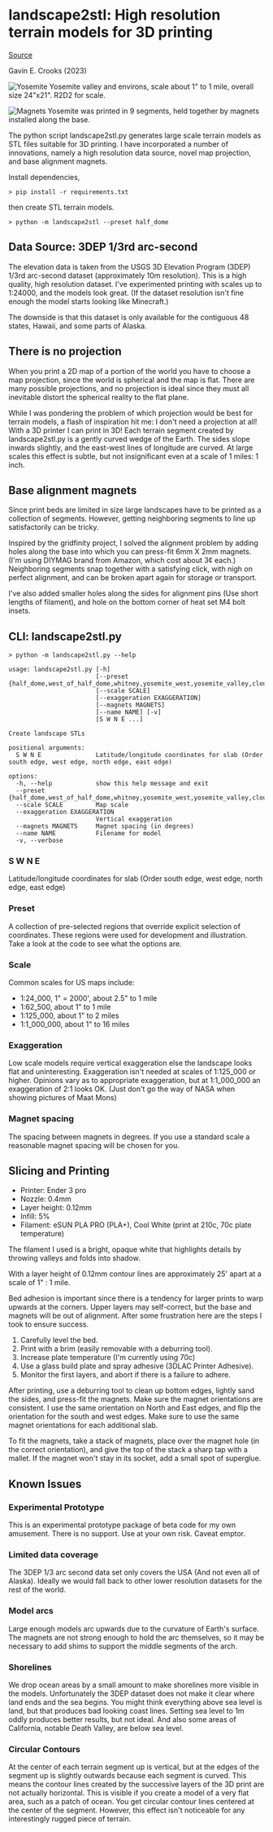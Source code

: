 # landscape2stl: High resolution terrain models for 3D printing


[Source](https://github.com/gecrooks/landscape2stl)


Gavin E. Crooks (2023)


![Yosemite](images/yosemite_r2d2.jpeg)
Yosemite valley and environs, scale about 1" to 1 mile, overall size 24"x21". R2D2 for scale.

![Magnets](images/landscape_magnets.jpeg)
Yosemite was printed in 9 segments, held together by magnets installed along the base.



The python script landscape2stl.py generates large scale terrain models as STL files suitable for 3D printing. I have
incorporated a number of innovations, namely a high resolution data source, novel map projection, and base alignment magnets.

Install dependencies,

    > pip install -r requirements.txt

then create STL terrain models.

    > python -m landscape2stl --preset half_dome


## Data Source: 3DEP 1/3rd arc-second

The elevation data is taken from the USGS 3D Elevation Program (3DEP) 1/3rd arc-second dataset (approximately 10m resolution). This
is a high quality, high resolution dataset. I've experimented printing with scales up to 1:24000, and the models look great. (If the 
dataset resolution isn't fine enough the model starts looking like Minecraft.)

The downside is that this dataset is only available for the contiguous 48 states, Hawaii, and some parts of Alaska.

## There is no projection

When you print a 2D map of a portion of the world you have to choose a map projection, since the world is spherical and the map is flat. There are many possible projections, and no projection is ideal since they must all inevitable distort the spherical reality to the flat plane.

While I was pondering the problem of which projection would be best for terrain models, a flash of inspiration hit me: I don't need a projection at all! With a 3D printer I can print in 3D! Each terrain segment created by landscape2stl.py is a gently curved wedge of the Earth. The sides slope inwards slightly, and the east-west lines of longitude are curved. At large scales this effect is subtle, but not insignificant even at a scale of 1 miles: 1 inch.


## Base alignment magnets

Since print beds are limited in size large landscapes have to be printed as a collection of segments. However, getting neighboring segments to line up satisfactorily can be tricky.

Inspired by the gridfinity project, I solved the alignment problem by adding holes along the base into which you can press-fit 6mm X 2mm
magnets. (I'm using DIYMAG brand from Amazon, which cost about 3¢ each.) Neighboring segments snap together with a satisfying click, with nigh on perfect alignment, and can be broken apart again for storage or transport. 

I've also added smaller holes along the sides for alignment pins (Use short lengths of filament), and hole on the bottom corner of heat set M4 bolt insets. 


## CLI: landscape2stl.py

```
> python -m landscape2stl.py --help

usage: landscape2stl.py [-h] 
                        [--preset {half_dome,west_of_half_dome,whitney,yosemite_west,yosemite_valley,clouds_rest,grand_canyon,shasta,shasta_west,joshua_tree,owens_valley,denali}] 
                        [--scale SCALE]
                        [--exaggeration EXAGGERATION] 
                        [--magnets MAGNETS] 
                        [--name NAME] [-v]
                        [S W N E ...]

Create landscape STLs

positional arguments:
  S W N E               Latitude/longitude coordinates for slab (Order south edge, west edge, north edge, east edge)

options:
  -h, --help            show this help message and exit
  --preset {half_dome,west_of_half_dome,whitney,yosemite_west,yosemite_valley,clouds_rest,grand_canyon,shasta,shasta_west,joshua_tree,owens_valley,denali}
  --scale SCALE         Map scale
  --exaggeration EXAGGERATION
                        Vertical exaggeration
  --magnets MAGNETS     Magnet spacing (in degrees)
  --name NAME           Filename for model
  -v, --verbose
```

###  S W N E               

Latitude/longitude coordinates for slab (Order south edge, west edge, north edge, east edge)

### Preset
A collection of pre-selected regions that override explicit selection of coordinates.  These regions
were used for development and illustration. Take a look at the code to see what the options are. 

### Scale
Common scales for US maps include:
*    1:24_000,  1" = 2000', about 2.5" to 1 mile
*    1:62_500,   about 1" to 1 mile
*    1:125_000,   about 1" to 2 miles
*    1:1_000_000,  about 1" to 16 miles


### Exaggeration

Low scale models require vertical exaggeration else the landscape looks flat and uninteresting. Exaggeration isn't needed at scales of 1:125_000 or higher. Opinions vary as to appropriate exaggeration, but at 1:1_000_000 an exaggeration of 2:1 looks OK. (Just don't go the way of NASA when showing pictures of Maat Mons)


### Magnet spacing
The spacing between magnets in degrees. If you use a standard scale a reasonable magnet spacing will be chosen for you.



## Slicing and Printing

* Printer: Ender 3 pro
* Nozzle: 0.4mm
* Layer height: 0.12mm
* Infill: 5% 
* Filament: eSUN PLA PRO (PLA+), Cool White (print at 210c, 70c plate temperature)

The filament I used is a bright, opaque white that highlights details by throwing valleys and folds into shadow.

With a layer height of 0.12mm contour lines are approximately 25' apart at a scale of 1" : 1 mile.

Bed adhesion is important since there is a tendency for larger prints to warp upwards at the corners.
Upper layers may self-correct, but the base and magnets will be out of alignment. After some frustration here are
the steps I took to ensure success.

1) Carefully level the bed.
2) Print with a brim (easily removable with a deburring tool).
3) Increase plate temperature (I'm currently using 70c)
4) Use a glass build plate and spray adhesive (3DLAC Printer Adhesive).
5) Monitor the first layers, and abort if there is a failure to adhere.

After printing, use a deburring tool to clean up bottom edges, lightly sand the sides, and press-fit the magnets. Make sure the magnet orientations are consistent. I use the same orientation on North and East edges, and flip the orientation for the south and west edges. Make sure to use the same magnet orientations for each additional slab. 

To fit the magnets, take a stack of magnets, place over the magnet hole (in the correct orientation), and give the top of the stack a sharp tap with a mallet. If the magnet won't stay in its socket, add a small spot of superglue. 


## Known Issues

### Experimental Prototype

This is an experimental prototype package of beta code for my own amusement. There is no support. Use at your own risk. Caveat emptor.


### Limited data coverage

The 3DEP 1/3 arc second data set only covers the USA (And not even all of Alaska). Ideally we would fall back to other lower resolution datasets for the rest of the world.


### Model arcs

Large enough models arc upwards due to the curvature of Earth's surface. The magnets are not strong enough to hold the arc themselves, so it may be necessary to add shims to support the middle segments of the arch.


### Shorelines

We drop ocean areas by a small amount to make shorelines more visible in the models. Unfortunately the 3DEP dataset does not make it clear where land ends and the sea begins. You might think everything above sea level is land, but that produces bad looking coast lines. Setting sea level to 1m  oddly produces better results, but not ideal. And also some areas of California, notable Death Valley, are below sea level.


### Circular Contours

At the center of each terrain segment up is vertical, but at the edges of the segment up is slightly outwards because each segment is curved. This means the contour lines created by the successive layers of the 3D print are not actually horizontal. This is visible if you create a model of a very flat area, such as a patch of ocean. You get circular contour lines centered at the center of the segment. However, this effect isn't noticeable for any interestingly rugged piece of terrain. 



